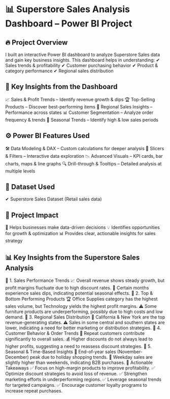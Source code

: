 
# 📊 Superstore Sales Analysis Dashboard – Power BI Project
## 🔥 Project Overview
I built an interactive Power BI dashboard to analyze Superstore Sales data and gain key business insights. This dashboard helps in understanding:
✔ Sales trends & profitability
✔ Customer purchasing behavior
✔ Product & category performance
✔ Regional sales distribution

## 🔎 Key Insights from the Dashboard
📈 Sales & Profit Trends – Identify revenue growth & dips
🏆 Top-Selling Products – Discover best-performing items
📍 Regional Sales Insights – Performance across states
📊 Customer Segmentation – Analyze order frequency & trends
📆 Seasonal Trends – Identify high & low sales periods

## ⚙ Power BI Features Used
🛠 Data Modeling & DAX – Custom calculations for deeper analysis
📌 Slicers & Filters – Interactive data exploration
📉 Advanced Visuals – KPI cards, bar charts, maps & line graphs
🔍 Drill-through & Tooltips – Detailed analysis at multiple levels

## 📂 Dataset Used
✔ Superstore Sales Dataset (Retail sales data)

## 🎯 Project Impact
🚀 Helps businesses make data-driven decisions
💡 Identifies opportunities for growth & optimization
📊 Provides clear, actionable insights for sales strategy

## 📊 Key Insights from the Superstore Sales Analysis
🔹 1. Sales Performance Trends
📈 Overall revenue shows steady growth, but profit margins fluctuate due to high discount rates.
🔻 Certain months experience sales dips, indicating potential seasonal effects.
🔹 2. Top & Bottom Performing Products
🏆 Office Supplies category has the highest sales volume, but Technology yields the highest profit margins.
⚠ Some furniture products are underperforming, possibly due to high costs and low demand.
🔹 3. Regional Sales Distribution
📍 California & New York are the top revenue-generating states.
⚠ Sales in some central and southern states are lower, indicating a need for better marketing or distribution strategies.
🔹 4. Customer Behavior & Order Trends
👥 Repeat customers contribute significantly to overall sales.
💰 Higher discounts do not always lead to higher profits, suggesting a need to reassess discount strategies.
🔹 5. Seasonal & Time-Based Insights
📆 End-of-year sales (November-December) peak due to holiday shopping trends.
🛒 Weekday sales are slightly higher than weekends, indicating B2B purchases.
🎯 Actionable Takeaways
✅ Focus on high-margin products to improve profitability.
✅ Optimize discount strategies to avoid loss of revenue.
✅ Strengthen marketing efforts in underperforming regions.
✅ Leverage seasonal trends for targeted campaigns.
✅ Encourage customer loyalty programs to increase repeat purchases.
